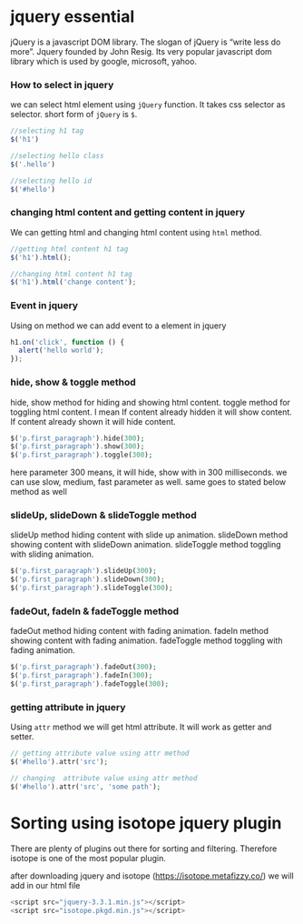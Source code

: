 # jquery essential 

jQuery is a javascript DOM library. The slogan of jQuery is “write less do more”.  Jquery founded by John Resig. Its very popular javascript dom library which is used by google, microsoft, yahoo.         

### How to select in jquery

we can select html element using `jQuery` function. It takes css selector as selector.  short form of `jQuery` is `$`. 

~~~js
//selecting h1 tag
$('h1') 

//selecting hello class
$('.hello')

//selecting hello id
$('#hello')
 ~~~ 

### changing html content and getting content in jquery    

We can getting html and changing html content using `html` method.    

~~~js
//getting html content h1 tag
$('h1').html();

//changing html content h1 tag
$('h1').html('change content');
~~~

### Event in jquery 
Using on method we can add event to a element in jquery     

~~~js
h1.on('click', function () {
  alert('hello world');
});
~~~

### hide, show & toggle method    
hide, show method for hiding and showing html content. toggle method for toggling html content. I mean If content already hidden it will show content. If content already shown it will hide content.      

~~~php
$('p.first_paragraph').hide(300);
$('p.first_paragraph').show(300);
$('p.first_paragraph').toggle(300);
~~~

here parameter 300 means, it will hide, show with in 300 milliseconds. we can use slow, medium, fast parameter as well. same goes to stated below method as well

### slideUp, slideDown & slideToggle method    
slideUp method hiding content with slide up animation. slideDown method showing content with slideDown animation. slideToggle method toggling with sliding animation.    

~~~php
$('p.first_paragraph').slideUp(300);
$('p.first_paragraph').slideDown(300);
$('p.first_paragraph').slideToggle(300);
~~~

### fadeOut, fadeIn & fadeToggle method    
fadeOut method hiding content with fading animation. fadeIn method showing content with fading animation. fadeToggle method toggling with fading animation.    

~~~php
$('p.first_paragraph').fadeOut(300);
$('p.first_paragraph').fadeIn(300);
$('p.first_paragraph').fadeToggle(300);
~~~

### getting attribute in jquery 

Using `attr` method we will get html attribute. It will work as getter and setter.      

~~~php
// getting attribute value using attr method
$('#hello').attr('src');  

// changing  attribute value using attr method
$('#hello').attr('src', 'some path');  
~~~

# Sorting using isotope jquery plugin      
There are plenty of plugins out there for sorting and filtering. Therefore isotope is one of the most popular plugin.     

after downloading jquery and isotope (https://isotope.metafizzy.co/) we will add in our html file 

~~~js
<script src="jquery-3.3.1.min.js"></script>
<script src="isotope.pkgd.min.js"></script>
~~~











